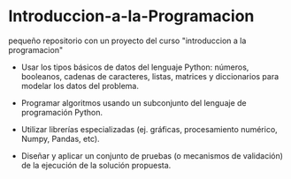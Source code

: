 # Introduccion-a-la-Programacion

pequeño repositorio con un proyecto del curso "introduccion a la programacion" 

- Usar los tipos básicos de datos del lenguaje Python: números, booleanos, cadenas de caracteres,
  listas, matrices y diccionarios para modelar los datos del problema.
  
- Programar algoritmos usando un subconjunto del lenguaje de programación Python.

- Utilizar librerías especializadas (ej. gráficas, procesamiento numérico, Numpy, Pandas, etc).

- Diseñar y aplicar un conjunto de pruebas (o mecanismos de validación) de la ejecución de la solución
  propuesta.
